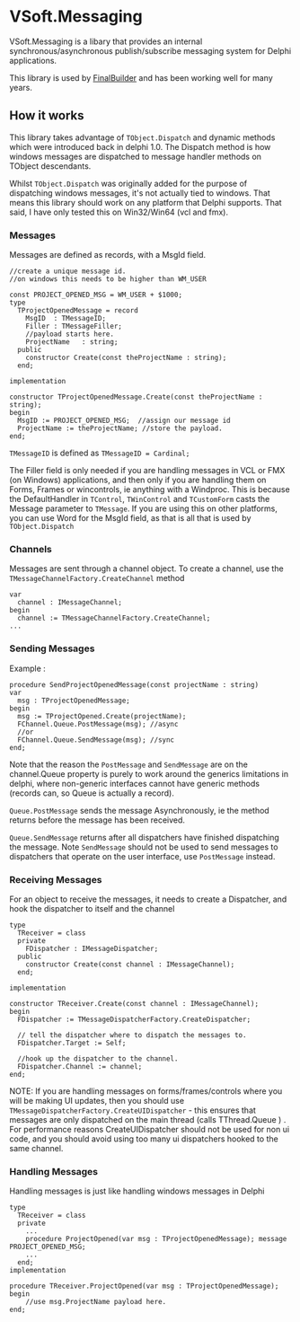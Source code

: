 # VSoft.Messaging

VSoft.Messaging is a libary that provides an internal synchronous/asynchronous publish/subscribe messaging system for Delphi applications.

This library is used by [FinalBuilder](https://www.finalbuilder.com/finalbuilder) and has been working well for many years.

## How it works

This library takes advantage of `TObject.Dispatch` and dynamic methods which were introduced back in delphi 1.0. The Dispatch method is how windows messages are dispatched to message handler methods on TObject descendants. 

Whilst `TObject.Dispatch` was originally added for the purpose of dispatching windows messages, it's not actually tied to windows. That means this library should work on any platform that Delphi supports. That said, I have only tested this on Win32/Win64 (vcl and fmx).

### Messages

Messages are defined as records, with a MsgId field.

````delphi
//create a unique message id.
//on windows this needs to be higher than WM_USER

const PROJECT_OPENED_MSG = WM_USER + $1000;
type
  TProjectOpenedMessage = record
    MsgID  : TMessageID;
    Filler : TMessageFiller;
    //payload starts here.
    ProjectName   : string;
  public
    constructor Create(const theProjectName : string);
  end;

implementation

constructor TProjectOpenedMessage.Create(const theProjectName : string);
begin
  MsgID := PROJECT_OPENED_MSG;  //assign our message id
  ProjectName := theProjectName; //store the payload.
end;

````  

`TMessageID` is defined as `TMessageID = Cardinal;`



The Filler field is only needed if you are handling messages in VCL or FMX (on Windows) applications, and then only if you are handling them on Forms, Frames or wincontrols, ie anything with a Windproc. This is because the DefaultHandler in `TControl`, `TWinControl` and `TCustomForm` casts the Message parameter to `TMessage`. If you are using this on other platforms, you can use Word for the MsgId field, as that is all that is used by `TObject.Dispatch`

### Channels

Messages are sent through a channel object. To create a channel, use the `TMessageChannelFactory.CreateChannel` method

````delphi
var
  channel : IMessageChannel;
begin
  channel := TMessageChannelFactory.CreateChannel;
...
````

### Sending Messages

Example :

````delphi
procedure SendProjectOpenedMessage(const projectName : string)
var
  msg : TProjectOpenedMessage;
begin
  msg := TProjectOpened.Create(projectName);
  FChannel.Queue.PostMessage(msg); //async
  //or
  FChannel.Queue.SendMessage(msg); //sync
end;
````

Note that the reason the `PostMessage` and `SendMessage` are on the channel.Queue property is purely to work around the generics limitations in delphi, where non-generic interfaces cannot have generic methods (records can, so Queue is actually a record).

`Queue.PostMessage` sends the message Asynchronously, ie the method returns before the message has been received.

`Queue.SendMessage` returns after all dispatchers have finished dispatching the message. Note `SendMessage` should not be used to send messages to dispatchers that operate on the user interface, use `PostMessage` instead.  

### Receiving Messages

For an object to receive the messages, it needs to create a Dispatcher, and hook the dispatcher to itself and the channel

````delphi
type
  TReceiver = class
  private
    FDispatcher : IMessageDispatcher;
  public
    constructor Create(const channel : IMessageChannel);
  end;

implementation

constructor TReceiver.Create(const channel : IMessageChannel);
begin
  FDispatcher := TMessageDispatcherFactory.CreateDispatcher;

  // tell the dispatcher where to dispatch the messages to.
  FDispatcher.Target := Self;

  //hook up the dispatcher to the channel.
  FDispatcher.Channel := channel;
end;

````

NOTE:  If you are handling messages on forms/frames/controls where you will be making UI updates, then you should use `TMessageDispatcherFactory.CreateUIDispatcher` - this ensures that messages are only dispatched on the main thread (calls TThread.Queue ) . For performance reasons CreateUIDispatcher should not be used for non ui code, and you should avoid using too many ui dispatchers hooked to the same channel.

### Handling Messages

Handling messages is just like handling windows messages in Delphi

````delphi
type
  TReceiver = class
  private
    ...
    procedure ProjectOpened(var msg : TProjectOpenedMessage); message PROJECT_OPENED_MSG;
    ...
  end;
implementation

procedure TReceiver.ProjectOpened(var msg : TProjectOpenedMessage);
begin
    //use msg.ProjectName payload here.
end;
````
